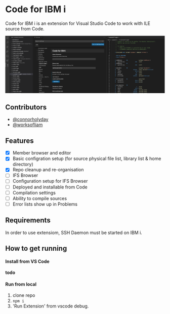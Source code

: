 # Code for IBM i

Code for IBM i is an extension for Visual Studio Code to work with ILE source from Code.

![](media/image.png)

## Contributors

* [@connorholyday](https://github.com/connorholyday)
* [@worksofliam](https://github.com/worksofliam)

## Features

* [X] Member browser and editor
* [X] Basic configration setup (for source physical file list, library list & home directory)
* [X] Repo cleanup and re-organisation
* [ ] IFS Browser
* [ ] Configuration setup for IFS Browser
* [ ] Deployed and installable from Code
* [ ] Compilation settings
* [ ] Ability to compile sources
* [ ] Error lists show up in Problems

## Requirements

In order to use extensiom, SSH Daemon must be started on IBM i.

## How to get running

#### Install from VS Code

**todo**

#### Run from local

1. clone repo
2. `npm i`
3. 'Run Extension' from vscode debug.
